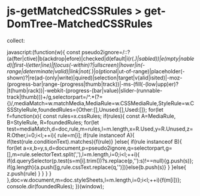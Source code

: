 # js-getMatchedCSSRules > get-DomTree-MatchedCSSRules


collect:

javascript:(function(w){
 const pseudo2ignore=/::?(a(fter|ctive)|b(ackdrop|efore)|checked|d(efault|i(r\(.*\)|sabled))|e(mpty|nabled)|first-l(etter|ine)|f(ocus(-within)?|ullscreen)|hover|in(-range|determinate|valid)|link|not\(.*\)|o(ptional|ut-of-range)|placeholder(-shown)?|re(ad-(only|write)|quired)|selection|target|v(alid|isited)|-moz-(progress-bar|range-(progress|thumb|track))|-ms-(fill(-(low|upp)er)?|t(humb|rack))|-webkit-(progress-(bar|value)|slider-(runnable-track|thumb)))+/g,selectorpart=/^.*(?={)/,mediaMatch=w.matchMedia,MediaRule=w.CSSMediaRule,StyleRule=w.CSSStyleRule,foundedRules={Other:[],Unused:[],Used:[]};
 for(let f=function(x){
	const rules=x.cssRules;
	if(rules){
		const A=MediaRule, B=StyleRule, R=foundedRules;
		for(let test=mediaMatch,d=doc,rule,m=rules,l=m.length,x=R.Used,y=R.Unused,z=R.Other,i=0;i<l;++i){
			rule=m[i];
			if(rule instanceof A){
				if(test(rule.conditionText).matches){f(rule)}
			}else{
				if(rule instanceof B){
					for(let a=x,b=y,s,d=document,p=pseudo2ignore,q=selectorpart,g=[],m=rule.selectorText.split(','),l=m.length,i=0;i<l;++i){
						if(d.querySelector(p.test(s=m[i].trim())?s.replace(p,''):s)!==null){g.push(s)};
						if(g.length){a.push([g,rule.cssText.replace(q,'')])}else{b.push(s)}
					}
				}else{
					z.push(rule)
				}
			}
		}
	}
 },doc=w.document,m=doc.styleSheets,l=m.length,i=0;i<l;++i){f(m[i])};
 console.dir(foundedRules);
})(window);
